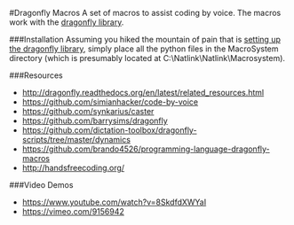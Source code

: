 #Dragonfly Macros
A set of macros to assist coding by voice.
The macros work with the [dragonfly library](
  http://dragonfly.readthedocs.org/en/latest/index.html).

###Installation
Assuming you hiked the mountain of pain that is [setting up the dragonfly library](https://github.com/simianhacker/code-by-voice#getting-started),
simply place all the python files in the MacroSystem directory
(which is presumably located at C:\\Natlink\Natlink\Macrosystem).

###Resources
- http://dragonfly.readthedocs.org/en/latest/related_resources.html
- https://github.com/simianhacker/code-by-voice
- https://github.com/synkarius/caster
- https://github.com/barrysims/dragonfly
- https://github.com/dictation-toolbox/dragonfly-scripts/tree/master/dynamics
- https://github.com/brando4526/programming-language-dragonfly-macros
- http://handsfreecoding.org/

###Video Demos
- https://www.youtube.com/watch?v=8SkdfdXWYaI
- https://vimeo.com/9156942
